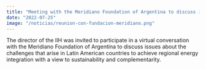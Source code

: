 ```yaml
---
title: "Meeting with the Meridiano Foundation of Argentina to discuss issues related to the challenges of energy integration at the regional level"
date: "2022-07-25"
image: "/noticias/reunion-con-fundacion-meridiano.png"
---
```


The director of the IIH was invited to participate in a virtual conversation with the Meridiano Foundation of Argentina to discuss issues about the challenges that arise in Latin American countries to achieve regional energy integration with a view to sustainability and complementarity.